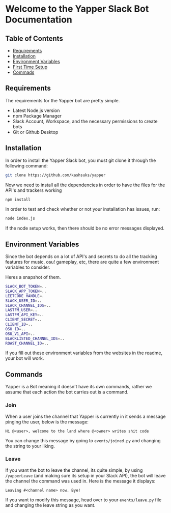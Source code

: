 # Welcome to the Yapper Slack Bot Documentation

## Table of Contents

- [Requirements](#requirements)
- [Installation](#installation)
- [Environment Variables](#environment-variables)
- [First Time Setup](#first-time-setup)
- [Commads](#commands)

## Requirements

The requirements for the Yapper bot are pretty simple.

- Latest Node.js version
- npm Package Manager
- Slack Account, Workspace, and the necessary permissions to create bots
- Git or Github Desktop

## Installation

In order to install the Yapper Slack bot, you must git clone it through the following command:

```bash
git clone https://github.com/kashsuks/yapper
```

Now we need to install all the dependencies in order to have the files for the API's and trackers working

```bash
npm install
```

In order to test and check whether or not your installation has issues, run:

```bash
node index.js
```

If the node setup works, then there should be no error messages displayed.

## Environment Variables

Since the bot depends on a lot of API's and secrets to do all the tracking features for music, osu! gameplay, etc, there are quite a few environment variables to consider.

Heres a snapshot of them.

```bash
SLACK_BOT_TOKEN=..
SLACK_APP_TOKEN=..
LEETCODE_HANDLE=.
SLACK_USER_ID=..
SLACK_CHANNEL_IDS=..
LASTFM_USER=..
LASTFM_API_KEY=..
CLIENT_SECRET=..
CLIENT_ID=..
OSU_ID=..
OSU_V1_API=..
BLACKLISTED_CHANNEL_IDS=..
ROAST_CHANNEL_ID=..
```

If you fill out these environment variables from the websites in the readme, your bot will work.

## Commands

Yapper is a Bot meaning it doesn't have its own commands, rather we assume that each action the bot carries out is a command.

### Join

When a user joins the channel that Yapper is currently in it sends a message pinging the user, below is the message:

```
Hi @<user>, welcome to the land where @<owner> writes shit code
```

You can change this message by going to `events/joined.py` and changing the string to your liking.

### Leave

If you want the bot to leave the channel, its quite simple, by using `/yapperLeave` (and making sure its setup in your Slack API), the bot will leave the channel the command was used in. Here is the message it displays:

```
Leaving #<channel name> now. Bye!
```

If you want to modify this message, head over to your `events/leave.py` file and changing the leave string as you want.
